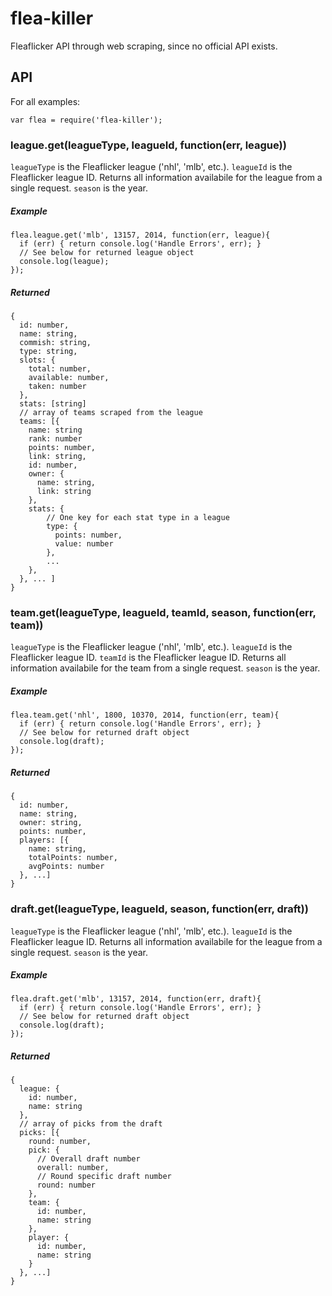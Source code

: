 # flea-killer

Fleaflicker API through web scraping, since no official API exists.

## API

For all examples:
```
var flea = require('flea-killer');
```

### league.get(leagueType, leagueId, function(err, league))

```leagueType``` is the Fleaflicker league ('nhl', 'mlb', etc.).
```leagueId``` is the Fleaflicker league ID. Returns
all information availabile for the league from a single request.
```season``` is the year.

##### Example

```
flea.league.get('mlb', 13157, 2014, function(err, league){
  if (err) { return console.log('Handle Errors', err); }
  // See below for returned league object
  console.log(league);
});
```

##### Returned
```
{
  id: number,
  name: string,
  commish: string,
  type: string,
  slots: {
    total: number,
    available: number,
    taken: number
  },
  stats: [string]
  // array of teams scraped from the league
  teams: [{
    name: string
    rank: number
    points: number,
    link: string,
    id: number,
    owner: {
      name: string,
      link: string
    },
    stats: {
        // One key for each stat type in a league
        type: {
          points: number,
          value: number
        },
        ...
    },
  }, ... ]
}
```
### team.get(leagueType, leagueId, teamId, season, function(err, team))

```leagueType``` is the Fleaflicker league ('nhl', 'mlb', etc.).
```leagueId``` is the Fleaflicker league ID.
```teamId``` is the Fleaflicker league ID. Returns
all information availabile for the team from a single request.
```season``` is the year.


##### Example

```
flea.team.get('nhl', 1800, 10370, 2014, function(err, team){
  if (err) { return console.log('Handle Errors', err); }
  // See below for returned draft object
  console.log(draft);
});
```

##### Returned

```
{
  id: number,
  name: string,
  owner: string,
  points: number,
  players: [{
    name: string,
    totalPoints: number,
    avgPoints: number
  }, ...]
}
```

### draft.get(leagueType, leagueId, season, function(err, draft))

```leagueType``` is the Fleaflicker league ('nhl', 'mlb', etc.).
```leagueId``` is the Fleaflicker league ID. Returns
all information availabile for the league from a single request.
```season``` is the year.

##### Example

```
flea.draft.get('mlb', 13157, 2014, function(err, draft){
  if (err) { return console.log('Handle Errors', err); }
  // See below for returned draft object
  console.log(draft);
});
```

##### Returned

```
{
  league: {
    id: number,
    name: string
  },
  // array of picks from the draft
  picks: [{
    round: number,
    pick: {
      // Overall draft number
      overall: number,
      // Round specific draft number
      round: number
    },
    team: {
      id: number,
      name: string
    },
    player: {
      id: number,
      name: string
    }
  }, ...]
}
```
